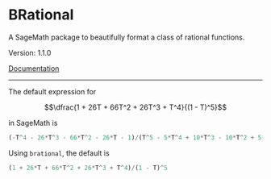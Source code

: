 # BRational
A SageMath package to beautifully format a class of rational functions.

Version: 1.1.0

[Documentation](https://joshmaglione.com/BRational/)

---

The default expression for 

$$\dfrac{1 + 26T + 66T^2 + 26T^3 + T^4}{(1 - T)^5}$$

in SageMath is 
```python
(-T^4 - 26*T^3 - 66*T^2 - 26*T - 1)/(T^5 - 5*T^4 + 10*T^3 - 10*T^2 + 5*T - 1)
```

Using `brational`, the default is 

```python
(1 + 26*T + 66*T^2 + 26*T^3 + T^4)/(1 - T)^5
```